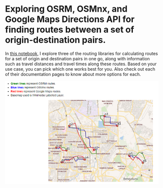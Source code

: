 # Exploring OSRM, OSMnx, and Google Maps Directions API for finding routes between a set of origin-destination pairs.

In [this notebook](https://github.com/rajesvariparasa/spatial-routing-libraries-and-services/blob/main/Routing_Libraries_Services.ipynb), I explore three of the routing libraries for calculating routes for a set of origin and destination pairs in one go, along with information such as travel distances and travel times along these routes. Based on your use case, you can pick which one works best for you. Also check out each of their documentation pages to know about more options for each.

<img src = https://github.com/rajesvariparasa/spatial-routing-libraries-and-services/blob/main/routes.PNG>
